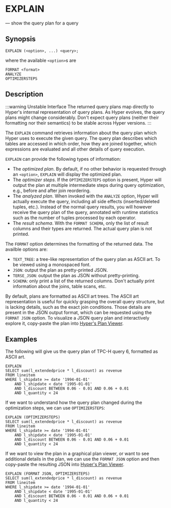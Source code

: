 # EXPLAIN

— show the query plan for a query

## Synopsis

```sql_template
EXPLAIN (<option>, ...) <query>;
```

where the available `<option>`s are

```sql_template
FORMAT <format>
ANALYZE
OPTIMIZERSTEPS
```

## Description

:::warning Unstable Interface
The returned query plans map directly to Hyper's internal representation of query plans.
As Hyper evolves, the query plans might change considerably.
Don't expect query plans (neither their formatting nor their semantics) to be stable across Hyper versions.
:::


The `EXPLAIN` command retrieves information about the query plan which Hyper uses to execute the given query.
The query plan describes which tables are accessed in which order, how they are joined together, which expressions are evaluated and all other details of query execution.

`EXPLAIN` can provide the following types of information:

* The *optimized plan*. By default, if no other behavior is requested through an `<option>`, `EXPLAIN` will display the optimized plan.
* The *optimizer steps*. If the `OPTIMIZERSTEPS` option is present, Hyper will output the plan at multiple intermediate steps during query optimization, e.g., before and after join reordering.
* The *analyzed plan*. When invoked with the `ANALYZE` option, Hyper will actually execute the query, including all side effects (inserted/deleted tuples, etc.). Instead of the normal query results, you will however receive the query plan of the query, annotated with runtime statistics such as the number of tuples processed by each operator.
* The *result schema*. With the `FORMAT SCHEMA`, only the list of result columns and their types are returned. The actual query plan is not printed.

The `FORMAT` option determines the formatting of the returned data. The availble options are:
* `TEXT_TREE`: a tree-like representation of the query plan as ASCII art. To be viewed using a monospaced font.
* `JSON`: output the plan as pretty-printed JSON.
* `TERSE_JSON`: output the plan as JSON without pretty-printing.
* `SCHEMA`: only print a list of the returned columns. Don't actually print information about the joins, table scans, etc.

By default, plans are formatted as ASCII art trees.
The ASCII art representation is useful for quickly grasping the overall query structure, but is lacking details, such as the exact join conditions.
Those details are present in the JSON output format, which can be requested using the `FORMAT JSON` option.
To visualize a JSON query plan and interactively explore it, copy-paste the plan into [Hyper's Plan Viewer](https://tableau.github.io/query-graphs/).

## Examples

The following will give us the query plan of TPC-H query 6, formatted as ASCII art.

```
EXPLAIN
SELECT sum(l_extendedprice * l_discount) as revenue
FROM lineitem
WHERE l_shipdate >= date '1994-01-01'
    AND l_shipdate < date '1995-01-01'
    AND l_discount BETWEEN 0.06 - 0.01 AND 0.06 + 0.01
    AND l_quantity < 24
```

If we want to understand how the query plan changed during the optimization steps, we can use `OPTIMIZERSTEPS`:

```
EXPLAIN (OPTIMIZERSTEPS)
SELECT sum(l_extendedprice * l_discount) as revenue
FROM lineitem
WHERE l_shipdate >= date '1994-01-01'
    AND l_shipdate < date '1995-01-01'
    AND l_discount BETWEEN 0.06 - 0.01 AND 0.06 + 0.01
    AND l_quantity < 24
```

If we want to view the plan in a graphical plan viewer, or want to see additional details in the plan, we can use the `FORMAT JSON` option and then copy-paste the resulting JSON into [Hyper's Plan Viewer](https://tableau.github.io/query-graphs/).

```
EXPLAIN (FORMAT JSON, OPTIMIZERSTEPS)
SELECT sum(l_extendedprice * l_discount) as revenue
FROM lineitem
WHERE l_shipdate >= date '1994-01-01'
    AND l_shipdate < date '1995-01-01'
    AND l_discount BETWEEN 0.06 - 0.01 AND 0.06 + 0.01
    AND l_quantity < 24
```
